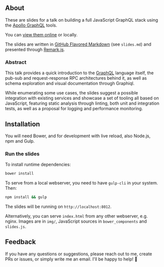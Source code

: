 ## About
These are slides for a talk on building a full JavaScript GraphQL stack using
the [Apollo GraphQL](https://apollographql.com/) tools.

You can [view them online](https://metaspora.org/apollo-graphql) or locally.

The slides are written in
[GitHub Flavored Markdown](https://github.github.com/gfm/) (see `slides.md`) and
presented through [Remark.js](https://remarkjs.com/).

### Abstract
This talk provides a quick introduction to the [GraphQL](http://graphql.org/)
language itself, the pub-sub and request-response RPC architectures behind it,
as well as schema exploration and visual documentation through Graphiql.

While enumerating some use cases, the slides suggest a possible integration with
existing services and showcase a set of tooling all based on JavaScript,
featuring static analysis through linting, both unit and integration tests, as
well as a proposal for logging and performance monitoring.

## Installation
You will need Bower, and for development with live reload, also Node.js, npm
and Gulp.

### Run the slides

To install runtime dependencies:
```bash
bower install
```

To serve from a local webserver, you need to have `gulp-cli` in your system.
Then:
```bash
npm install && gulp
```

The slides will be running on `http://localhost:8012`.

Alternatively, you can serve `index.html` from any other webserver, e.g. nginx.
Images are in `img/`, JavaScript sources in `bower_components` and `slides.js`.

## Feedback
If you have any questions or suggestions, please reach out to me, create PRs or
issues, or simply write me an email. I'll be happy to help! 🐢
